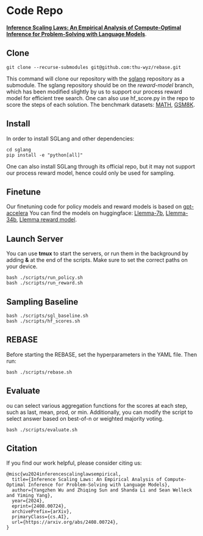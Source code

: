 # Code Repo
[**Inference Scaling Laws: An Empirical Analysis of Compute-Optimal Inference for Problem-Solving with Language Models**](https://arxiv.org/abs/2408.00724).

## Clone
    git clone --recurse-submodules git@github.com:thu-wyz/rebase.git
This command will clone our repository with the [sglang](https://github.com/sgl-project/sglang) repository as a submodule. The sglang repository should be on the *reward-model* branch, which has been modified slightly by us to support our process reward model for efficient tree search.
One can also use hf_score.py in the repo to score the steps of each solution.
The benchmark datasets: [MATH](https://github.com/hendrycks/math), [GSM8K](https://github.com/openai/grade-school-math).

## Install
In order to install SGLang and other dependencies:

    cd sglang
    pip install -e "python[all]"

One can also install SGLang through its official repo, but it may not support our process reward model, hence could only be used for sampling.

## Finetune
Our finetuning code for policy models and reward models is based on [gpt-accelera](https://github.com/Edward-Sun/gpt-accelera)
You can find the models on huggingface: [Llemma-7b](https://huggingface.co/tkitsers/Llemma-metamath-7b), 
[Llemma-34b](https://huggingface.co/tkitsers/Llemma-metamath-34b), [Llemma reward model](https://huggingface.co/tkitsers/Llemma-reward-model).


## Launch Server
You can use **tmux** to start the servers, or run them in the background by adding **&** at the end of the scripts.
Make sure to set the correct paths on your device.

    bash ./scripts/run_policy.sh
    bash ./scripts/run_reward.sh

## Sampling Baseline
    bash ./scripts/sgl_baseline.sh
    bash ./scripts/hf_scores.sh

## REBASE
Before starting the REBASE, set the hyperparameters in the YAML file. Then run:

    bash ./scripts/rebase.sh

## Evaluate
ou can select various aggregation functions for the scores at each step, such as last, mean, prod, or min. Additionally, you can modify the script to select answer based on best-of-n or weighted majority voting.

    bash ./scripts/evaluate.sh

## Citation
If you find our work helpful, please consider citing us:

    @misc{wu2024inferencescalinglawsempirical,
      title={Inference Scaling Laws: An Empirical Analysis of Compute-Optimal Inference for Problem-Solving with Language Models}, 
      author={Yangzhen Wu and Zhiqing Sun and Shanda Li and Sean Welleck and Yiming Yang},
      year={2024},
      eprint={2408.00724},
      archivePrefix={arXiv},
      primaryClass={cs.AI},
      url={https://arxiv.org/abs/2408.00724}, 
    }
